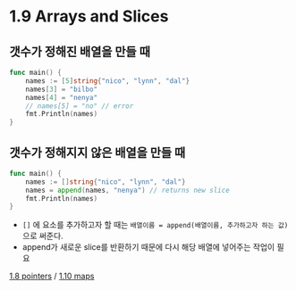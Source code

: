 # 1.9 Arrays and Slices

## 갯수가 정해진 배열을 만들 때

```go
func main() {
	names := [5]string{"nico", "lynn", "dal"}
	names[3] = "bilbo"
	names[4] = "nenya"
	// names[5] = "no" // error
	fmt.Println(names)
}
```

## 갯수가 정해지지 않은 배열을 만들 때

```go
func main() {
	names := []string{"nico", "lynn", "dal"}
	names = append(names, "nenya") // returns new slice
	fmt.Println(names)
}
```

- `[]` 에 요소를 추가하고자 할 때는 `배열이름 = append(배열이름, 추가하고자 하는 값)` 으로 써준다.
- append가 새로운 slice를 반환하기 때문에 다시 해당 배열에 넣어주는 작업이 필요

[1.8 pointers](1.8.pointers.md) / [1.10 maps](1.10.maps.md)
